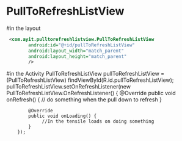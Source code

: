 # PullToRefreshListView
#in the layout
```XMl
 <com.ayit.pulltorefreshlistview.PullToRefreshListView
        android:id="@+id/pullToRefreshListView"
        android:layout_width="match_parent"
        android:layout_height="match_parent"
        />
```
        
#in the Activity
            PullToRefreshListView pullToRefreshListView = (PullToRefreshListView) findViewById(R.id.pullToRefreshListView);
            pullToRefreshListView.setOnRefreshListener(new PullToRefreshListView.OnRefreshListener() {
            @Override
            public void onRefresh() {
                // do something when the pull down to refresh 
            }

            @Override
            public void onLoading() {
                 //In the tensile loads on doing something
            }
        });
